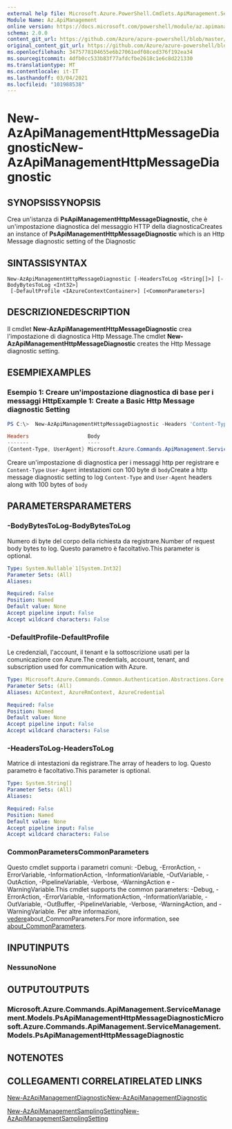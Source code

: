 ```yaml
---
external help file: Microsoft.Azure.PowerShell.Cmdlets.ApiManagement.ServiceManagement.dll-Help.xml
Module Name: Az.ApiManagement
online version: https://docs.microsoft.com/powershell/module/az.apimanagement/new-azapimanagementhttpmessagediagnostic
schema: 2.0.0
content_git_url: https://github.com/Azure/azure-powershell/blob/master/src/ApiManagement/ApiManagement/help/New-AzApiManagementHttpMessageDiagnostic.md
original_content_git_url: https://github.com/Azure/azure-powershell/blob/master/src/ApiManagement/ApiManagement/help/New-AzApiManagementHttpMessageDiagnostic.md
ms.openlocfilehash: 3475778104655e6b27061edf08ced376f192ea34
ms.sourcegitcommit: 4dfb0cc533b83f77afdcfbe2618c1e6c8d221330
ms.translationtype: MT
ms.contentlocale: it-IT
ms.lasthandoff: 03/04/2021
ms.locfileid: "101988538"
---
```

# <span data-ttu-id="9bd4d-101">New-AzApiManagementHttpMessageDiagnostic</span><span class="sxs-lookup"><span data-stu-id="9bd4d-101">New-AzApiManagementHttpMessageDiagnostic</span></span>

## <span data-ttu-id="9bd4d-102">SYNOPSIS</span><span class="sxs-lookup"><span data-stu-id="9bd4d-102">SYNOPSIS</span></span>
<span data-ttu-id="9bd4d-103">Crea un'istanza di **PsApiManagementHttpMessageDiagnostic,** che è un'impostazione diagnostica del messaggio HTTP della diagnostica</span><span class="sxs-lookup"><span data-stu-id="9bd4d-103">Creates an instance of **PsApiManagementHttpMessageDiagnostic** which is an Http Message diagnostic setting of the Diagnostic</span></span>

## <span data-ttu-id="9bd4d-104">SINTASSI</span><span class="sxs-lookup"><span data-stu-id="9bd4d-104">SYNTAX</span></span>

```
New-AzApiManagementHttpMessageDiagnostic [-HeadersToLog <String[]>] [-BodyBytesToLog <Int32>]
 [-DefaultProfile <IAzureContextContainer>] [<CommonParameters>]
```

## <span data-ttu-id="9bd4d-105">DESCRIZIONE</span><span class="sxs-lookup"><span data-stu-id="9bd4d-105">DESCRIPTION</span></span>
<span data-ttu-id="9bd4d-106">Il cmdlet **New-AzApiManagementHttpMessageDiagnostic** crea l'impostazione di diagnostica Http Message.</span><span class="sxs-lookup"><span data-stu-id="9bd4d-106">The cmdlet **New-AzApiManagementHttpMessageDiagnostic** creates the Http Message diagnostic setting.</span></span>

## <span data-ttu-id="9bd4d-107">ESEMPI</span><span class="sxs-lookup"><span data-stu-id="9bd4d-107">EXAMPLES</span></span>

### <span data-ttu-id="9bd4d-108">Esempio 1: Creare un'impostazione diagnostica di base per i messaggi Http</span><span class="sxs-lookup"><span data-stu-id="9bd4d-108">Example 1: Create a Basic Http Message diagnostic Setting</span></span>
```powershell
PS C:\>  New-AzApiManagementHttpMessageDiagnostic -Headers 'Content-Type', 'UserAgent' -BodyBytes 100

Headers                   Body
-------                   ----
{Content-Type, UserAgent} Microsoft.Azure.Commands.ApiManagement.ServiceManagement.Models.PsApiManagementBodyDiagnosticSetting
```

<span data-ttu-id="9bd4d-109">Creare un'impostazione di diagnostica per i messaggi http per registrare e `Content-Type` `User-Agent` intestazioni con 100 byte di `body`</span><span class="sxs-lookup"><span data-stu-id="9bd4d-109">Create a http message diagnostic setting to log `Content-Type` and `User-Agent` headers along with 100 bytes of `body`</span></span>

## <span data-ttu-id="9bd4d-110">PARAMETERS</span><span class="sxs-lookup"><span data-stu-id="9bd4d-110">PARAMETERS</span></span>

### <span data-ttu-id="9bd4d-111">-BodyBytesToLog</span><span class="sxs-lookup"><span data-stu-id="9bd4d-111">-BodyBytesToLog</span></span>
<span data-ttu-id="9bd4d-112">Numero di byte del corpo della richiesta da registrare.</span><span class="sxs-lookup"><span data-stu-id="9bd4d-112">Number of request body bytes to log.</span></span> <span data-ttu-id="9bd4d-113">Questo parametro è facoltativo.</span><span class="sxs-lookup"><span data-stu-id="9bd4d-113">This parameter is optional.</span></span>

```yaml
Type: System.Nullable`1[System.Int32]
Parameter Sets: (All)
Aliases:

Required: False
Position: Named
Default value: None
Accept pipeline input: False
Accept wildcard characters: False
```

### <span data-ttu-id="9bd4d-114">-DefaultProfile</span><span class="sxs-lookup"><span data-stu-id="9bd4d-114">-DefaultProfile</span></span>
<span data-ttu-id="9bd4d-115">Le credenziali, l'account, il tenant e la sottoscrizione usati per la comunicazione con Azure.</span><span class="sxs-lookup"><span data-stu-id="9bd4d-115">The credentials, account, tenant, and subscription used for communication with Azure.</span></span>

```yaml
Type: Microsoft.Azure.Commands.Common.Authentication.Abstractions.Core.IAzureContextContainer
Parameter Sets: (All)
Aliases: AzContext, AzureRmContext, AzureCredential

Required: False
Position: Named
Default value: None
Accept pipeline input: False
Accept wildcard characters: False
```

### <span data-ttu-id="9bd4d-116">-HeadersToLog</span><span class="sxs-lookup"><span data-stu-id="9bd4d-116">-HeadersToLog</span></span>
<span data-ttu-id="9bd4d-117">Matrice di intestazioni da registrare.</span><span class="sxs-lookup"><span data-stu-id="9bd4d-117">The array of headers to log.</span></span> <span data-ttu-id="9bd4d-118">Questo parametro è facoltativo.</span><span class="sxs-lookup"><span data-stu-id="9bd4d-118">This parameter is optional.</span></span>

```yaml
Type: System.String[]
Parameter Sets: (All)
Aliases:

Required: False
Position: Named
Default value: None
Accept pipeline input: False
Accept wildcard characters: False
```

### <span data-ttu-id="9bd4d-119">CommonParameters</span><span class="sxs-lookup"><span data-stu-id="9bd4d-119">CommonParameters</span></span>
<span data-ttu-id="9bd4d-120">Questo cmdlet supporta i parametri comuni: -Debug, -ErrorAction, -ErrorVariable, -InformationAction, -InformationVariable, -OutVariable, -OutAction, -PipelineVariable, -Verbose, -WarningAction e -WarningVariable.</span><span class="sxs-lookup"><span data-stu-id="9bd4d-120">This cmdlet supports the common parameters: -Debug, -ErrorAction, -ErrorVariable, -InformationAction, -InformationVariable, -OutVariable, -OutBuffer, -PipelineVariable, -Verbose, -WarningAction, and -WarningVariable.</span></span> <span data-ttu-id="9bd4d-121">Per altre informazioni, [vedere](http://go.microsoft.com/fwlink/?LinkID=113216)about_CommonParameters.</span><span class="sxs-lookup"><span data-stu-id="9bd4d-121">For more information, see [about_CommonParameters](http://go.microsoft.com/fwlink/?LinkID=113216).</span></span>

## <span data-ttu-id="9bd4d-122">INPUT</span><span class="sxs-lookup"><span data-stu-id="9bd4d-122">INPUTS</span></span>

### <span data-ttu-id="9bd4d-123">Nessuno</span><span class="sxs-lookup"><span data-stu-id="9bd4d-123">None</span></span>

## <span data-ttu-id="9bd4d-124">OUTPUT</span><span class="sxs-lookup"><span data-stu-id="9bd4d-124">OUTPUTS</span></span>

### <span data-ttu-id="9bd4d-125">Microsoft.Azure.Commands.ApiManagement.ServiceManagement.Models.PsApiManagementHttpMessageDiagnostic</span><span class="sxs-lookup"><span data-stu-id="9bd4d-125">Microsoft.Azure.Commands.ApiManagement.ServiceManagement.Models.PsApiManagementHttpMessageDiagnostic</span></span>

## <span data-ttu-id="9bd4d-126">NOTE</span><span class="sxs-lookup"><span data-stu-id="9bd4d-126">NOTES</span></span>

## <span data-ttu-id="9bd4d-127">COLLEGAMENTI CORRELATI</span><span class="sxs-lookup"><span data-stu-id="9bd4d-127">RELATED LINKS</span></span>

[<span data-ttu-id="9bd4d-128">New-AzApiManagementDiagnostic</span><span class="sxs-lookup"><span data-stu-id="9bd4d-128">New-AzApiManagementDiagnostic</span></span>](./New-AzApiManagementDiagnostic.md)

[<span data-ttu-id="9bd4d-129">New-AzApiManagementSamplingSetting</span><span class="sxs-lookup"><span data-stu-id="9bd4d-129">New-AzApiManagementSamplingSetting</span></span>](./New-AzApiManagementHttpMessageDiagnostic.md)